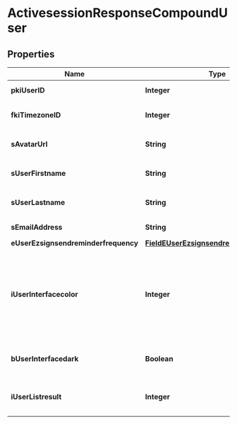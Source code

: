 

# ActivesessionResponseCompoundUser

## Properties

Name | Type | Description | Notes
------------ | ------------- | ------------- | -------------
**pkiUserID** | **Integer** | The unique ID of the User | 
**fkiTimezoneID** | **Integer** | The unique ID of the Timezone | 
**sAvatarUrl** | **String** | The url of the picture used as avatar | 
**sUserFirstname** | **String** | The First name of the user | 
**sUserLastname** | **String** | The Last name of the user | 
**sEmailAddress** | **String** | The email address. | 
**eUserEzsignsendreminderfrequency** | [**FieldEUserEzsignsendreminderfrequency**](FieldEUserEzsignsendreminderfrequency.md) |  | 
**iUserInterfacecolor** | **Integer** | The int32 representation of the interface color. For example, RGB color #39435B would be 3752795 | 
**bUserInterfacedark** | **Boolean** | Whether to use a dark mode interface | 
**iUserListresult** | **Integer** | The number of rows to return by default in lists | 




